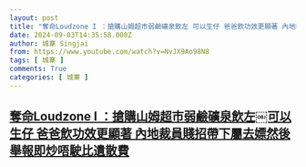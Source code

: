 ```yaml
---
layout: post
title: "奪命Loudzone I ：搶購山姆超市弱鹼礦泉飲左￼可以生仔 爸爸飲功效更顯著 內地裁員賤招帶下屬去嫖然後舉報即炒唔駛比遺散費"
date: 2024-09-03T14:35:58.000Z
author: 城寨 Singjai
from: https://www.youtube.com/watch?v=NvJX9Ao98N8
tags: [ 城寨 ]
comments: True
categories: [ 城寨 ]
---
```

<!--1725374158000-->
[奪命Loudzone I ：搶購山姆超市弱鹼礦泉飲左￼可以生仔 爸爸飲功效更顯著 內地裁員賤招帶下屬去嫖然後舉報即炒唔駛比遺散費](https://www.youtube.com/watch?v=NvJX9Ao98N8)
------

<div>

</div>
